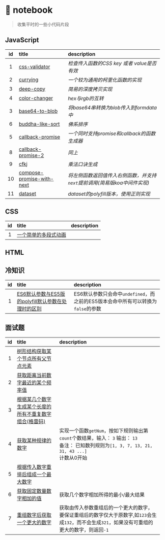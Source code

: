 # :notebook: notebook

> 收集平时的一些小代码片段

## JavaScript

id|title|description
:-:|:-|:-
1|[css-validator](./javascript/css-validator.js)|*检查传入函数的CSS key 或者 value是否有效*
2|[currying](./javascript/currying.js)|*一个较为通用的柯里化函数的实现*
3|[deep-copy](./javascript/deep-copy.js)|*简易的深度拷贝实现*
4|[color-changer](./javascript/color-changer.js)|*hex与rgb的互转*
3|[base64-to-blob](./javascript/base64-2-blob.js)|*将base64串转换为blob传入到formdata中*
6|[buddha-like-sort](./javascript/buddha-like-sort.js)|*佛系排序*
5|[callback-promise](./javascript/callback-promise.js)|*一个同时支持promise和callback的函数生成器*
8|[callback-promise-2](./javascript/callback-promise-2.js)|*同上*
9|[cfkj](./javascript/cfkj.js)|*乘法口诀生成*
10|[compose-promise-with-next](./javascript/compose-promise-with-next.js)|*将左侧函数返回值传入右侧函数，并支持`next`提前调用(简易版koa中间件实现)*
11|[dataset](./javascript/dataset.js)|*dataset的polyfill版本，使用正则实现*

## CSS

id|title|description
:-:|:-|:-
1|[一个简单的多段式动画](https://blog.jiasm.org/notebook/html/animation.html)|

## HTML

## 冷知识

id|title|description
:-:|:-|:-
1|[ES6默认参数与ES5版的polyfill默认参数在处理时的区别](./docs/default-arguments.md)|ES6默认参数只会命中`undefined`，而之前的ES5版本会命中所有可以转换为`false`的参数

## 面试题

id|title|description
:-:|:-|:-
1|[树形结构获取某个节点所有父节点元素](./javascript/find-parents.js)|
2|[获取距离当前数字最近的某个频率值](./javascript/get-range.js)|
3|[根据某几个数字生成某个长度的所有不重复数字组合(格雷码)](./javascript/gray-code.js)
4|[获取某种规律的数字](./javascript/get-num-by-somerule1.js)|实现一个函数`getNum`，按如下规则输出第`count`个数结果，输入： `3` 输出： `13`<br/>备注： 已知数列规则为`[1, 3, 7, 13, 21, 31, 43 ...]`<br/> 计数从0开始
5|[根据传入数字重排后组成一个最大数字](./javascript/max-five-digits.js)
6|[获取固定数量数字相加的值](./javascript/min-max-sum.js)|获取几个数字相加所得的最小/最大结果
7|[重组数字后获取一个更大的数字](./javascript/nextbigger.js)|获取由传入参数重组后的一个更大的数字，要保证重组后的数字仅大于原数字,如`123`会生成`132`，而不会生成`321`，如果没有可重组的更大的数字，则返回`-1`
